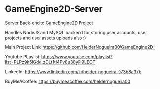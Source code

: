 # GameEngine2D-Server
Server Back-end to GameEngine2D Project

Handles NodeJS and MySQL backend for storing user accounts, user projects and user assets uploads also :)

Main Project Link: https://github.com/HelderNogueira00/GameEngine2D-

<a>Youtube PLaylist: https://www.youtube.com/playlist?list=PLPz9k5lGde_zDLt1tI4Pv8u30yPi9LECT</a>

<a>LinkedIn: https://www.linkedin.com/in/helder-nogueira-073b8a37b</a>

<a>BuyMeACoffee: https://buymeacoffee.com/heldernogueira00</a>
